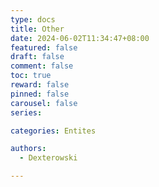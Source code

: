 ```yaml
---
type: docs 
title: Other
date: 2024-06-02T11:34:47+08:00
featured: false
draft: false
comment: false
toc: true
reward: false
pinned: false
carousel: false
series: 

categories: Entites

authors:
  - Dexterowski

---
```

